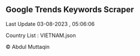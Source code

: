 

## Google Trends Keywords Scraper 
 
Last Update 03-08-2023 , 05:06:06

Country List :
VIETNAM.json



© Abdul Muttaqin 

